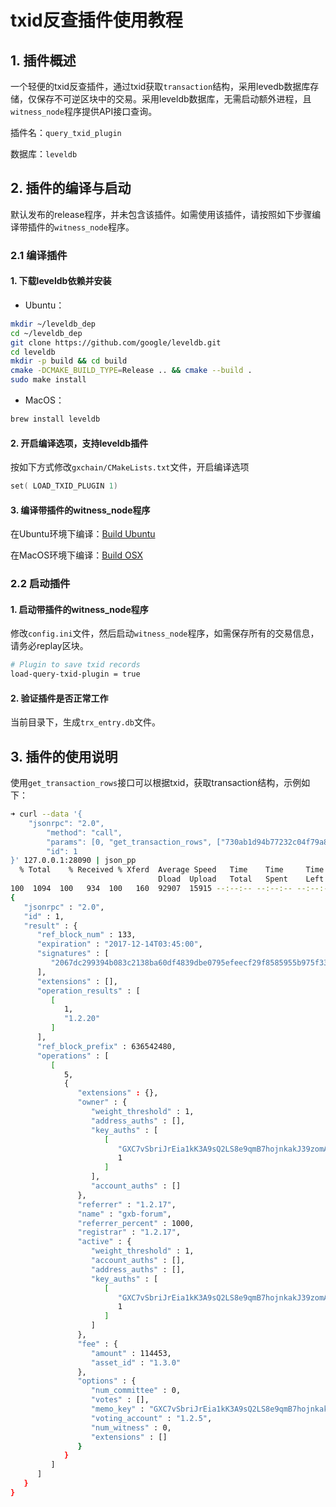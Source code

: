 # txid反查插件使用教程

## 1. 插件概述

一个轻便的txid反查插件，通过txid获取`transaction`结构，采用levedb数据库存储，仅保存不可逆区块中的交易。采用leveldb数据库，无需启动额外进程，且`witness_node`程序提供API接口查询。

插件名：`query_txid_plugin`

数据库：`leveldb`

## 2. 插件的编译与启动

默认发布的release程序，并未包含该插件。如需使用该插件，请按照如下步骤编译带插件的`witness_node`程序。

### 2.1 编译插件

#### 1. 下载leveldb依赖并安装

- Ubuntu：
```bash
mkdir ~/leveldb_dep
cd ~/leveldb_dep
git clone https://github.com/google/leveldb.git
cd leveldb
mkdir -p build && cd build
cmake -DCMAKE_BUILD_TYPE=Release .. && cmake --build .
sudo make install
```
- MacOS：
```bash
brew install leveldb
```

#### 2. 开启编译选项，支持leveldb插件

按如下方式修改`gxchain/CMakeLists.txt`文件，开启编译选项

```cpp
set( LOAD_TXID_PLUGIN 1)
```

#### 3. 编译带插件的witness_node程序

在Ubuntu环境下编译：[Build Ubuntu](https://github.com/gxchain/gxb-core/wiki/BUILD_UBUNTU)

在MacOS环境下编译：[Build OSX](https://github.com/gxchain/gxb-core/wiki/BUILD_OS_X)

### 2.2 启动插件

#### 1. 启动带插件的witness_node程序

修改`config.ini`文件，然后启动`witness_node`程序，如需保存所有的交易信息，请务必replay区块。
```bash
# Plugin to save txid records
load-query-txid-plugin = true
```

#### 2. 验证插件是否正常工作

当前目录下，生成`trx_entry.db`文件。

## 3. 插件的使用说明

使用`get_transaction_rows`接口可以根据txid，获取transaction结构，示例如下：

```bash
➜ curl --data '{
    "jsonrpc": "2.0",
        "method": "call",
        "params": [0, "get_transaction_rows", ["730ab1d94b77232c04f79a83480bf5b2721d0837"]],
        "id": 1
}' 127.0.0.1:28090 | json_pp
  % Total    % Received % Xferd  Average Speed   Time    Time     Time  Current
                                 Dload  Upload   Total   Spent    Left  Speed
100  1094  100   934  100   160  92907  15915 --:--:-- --:--:-- --:--:--  101k
{
   "jsonrpc" : "2.0",
   "id" : 1,
   "result" : {
      "ref_block_num" : 133,
      "expiration" : "2017-12-14T03:45:00",
      "signatures" : [
         "2067dc299394b083c2138ba60df4839dbe0795efeecf29f8585955b975f3390c6d10bc55de4717c32770803fdc61364400e994a0194039f800058bccadec9e3686"
      ],
      "extensions" : [],
      "operation_results" : [
         [
            1,
            "1.2.20"
         ]
      ],
      "ref_block_prefix" : 636542480,
      "operations" : [
         [
            5,
            {
               "extensions" : {},
               "owner" : {
                  "weight_threshold" : 1,
                  "address_auths" : [],
                  "key_auths" : [
                     [
                        "GXC7vSbriJrEia1kK3A9sQ2LS8e9qmB7hojnkakJ39zomAba5jTek",
                        1
                     ]
                  ],
                  "account_auths" : []
               },
               "referrer" : "1.2.17",
               "name" : "gxb-forum",
               "referrer_percent" : 1000,
               "registrar" : "1.2.17",
               "active" : {
                  "weight_threshold" : 1,
                  "account_auths" : [],
                  "address_auths" : [],
                  "key_auths" : [
                     [
                        "GXC7vSbriJrEia1kK3A9sQ2LS8e9qmB7hojnkakJ39zomAba5jTek",
                        1
                     ]
                  ]
               },
               "fee" : {
                  "amount" : 114453,
                  "asset_id" : "1.3.0"
               },
               "options" : {
                  "num_committee" : 0,
                  "votes" : [],
                  "memo_key" : "GXC7vSbriJrEia1kK3A9sQ2LS8e9qmB7hojnkakJ39zomAba5jTek",
                  "voting_account" : "1.2.5",
                  "num_witness" : 0,
                  "extensions" : []
               }
            }
         ]
      ]
   }
}
```

